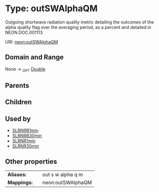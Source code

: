 
# Type: outSWAlphaQM


Outgoing shortwave radiation quality metric detailing the outcomes of the alpha quality flag over the averaging period, as a percent and detailed in NEON.DOC.001113

URI: [neon:outSWAlphaQM](https://data.neonscience.org/outSWAlphaQM)


## Domain and Range

None ->  <sub>OPT</sub> [Double](types/Double.md)

## Parents


## Children


## Used by

 * [SLRNRB1min](SLRNRB1min.md)
 * [SLRNRB30min](SLRNRB30min.md)
 * [SLRNR1min](SLRNR1min.md)
 * [SLRNR30min](SLRNR30min.md)

## Other properties

|  |  |  |
| --- | --- | --- |
| **Aliases:** | | out s w alpha q m |
| **Mappings:** | | neon:outSWAlphaQM |

